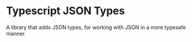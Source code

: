 # Typescript JSON Types

A library that adds JSON types, for working with JSON in a more typesafe manner.

